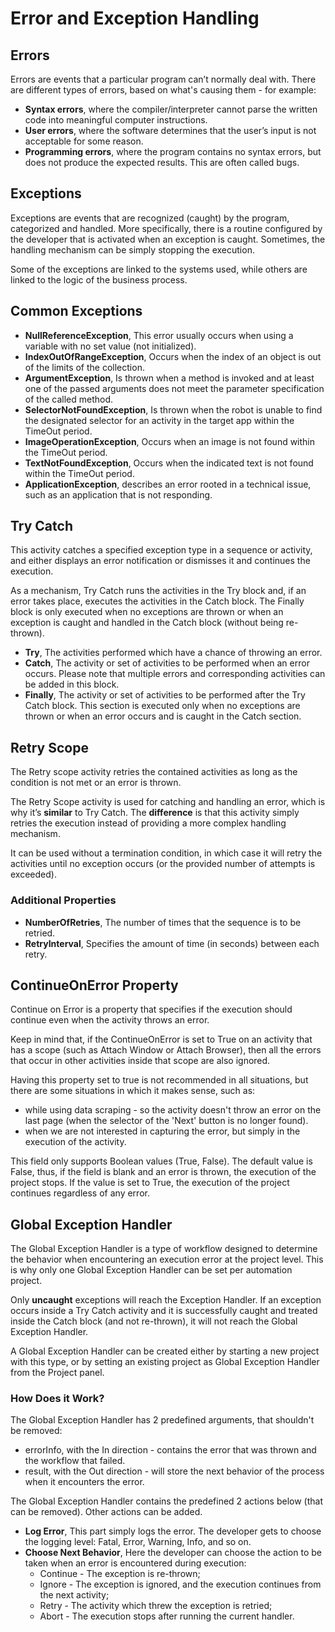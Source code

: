 # Error and Exception Handling

## Errors
Errors are events that a particular program can’t normally deal with. There are different types of errors, based on what's causing them - for example: 
- **Syntax errors**, where the compiler/interpreter cannot parse the written code into meaningful computer instructions.
- **User errors**, where the software determines that the user’s input is not acceptable for some reason.
- **Programming errors**, where the program contains no syntax errors, but does not produce the expected results. This are often called bugs.

## Exceptions
Exceptions are events that are recognized (caught) by the program, categorized and handled. More specifically, there is a routine configured by the developer that is activated when an exception is caught. Sometimes, the handling mechanism can be simply stopping the execution.

Some of the exceptions are linked to the systems used, while others are linked to the logic of the business process.

## Common Exceptions
- **NullReferenceException**, This error usually occurs when using a variable with no set value (not initialized).
- **IndexOutOfRangeException**, Occurs when the index of an object is out of the limits of the collection.
- **ArgumentException**, Is thrown when a method is invoked and at least one of the passed arguments does not meet the parameter specification of the called method.
- **SelectorNotFoundException**, Is thrown when the robot is unable to find the designated selector for an activity in the target app within the TimeOut period.
- **ImageOperationException**, Occurs when an image is not found within the TimeOut period.
- **TextNotFoundException**, Occurs when the indicated text is not found within the TimeOut period.
- **ApplicationException**, describes an error rooted in a technical issue, such as an application that is not responding.

## Try Catch
This activity catches a specified exception type in a sequence or activity, and either displays an error notification or dismisses it and continues the execution.

As a mechanism, Try Catch runs the activities in the Try block and, if an error takes place, executes the activities in the Catch block. The Finally block is only executed when no exceptions are thrown or when an exception is caught and handled in the Catch block (without being re-thrown).
- **Try**, The activities performed which have a chance of throwing an error.
- **Catch**, The activity or set of activities to be performed when an error occurs. Please note that multiple errors and corresponding activities can be added in this block.
- **Finally**, The activity or set of activities to be performed after the Try Catch block. This section is executed only when no exceptions are thrown or when an error occurs and is caught in the Catch section.

## Retry Scope
The Retry scope activity retries the contained activities as long as the condition is not met or an error is thrown.

The Retry Scope activity is used for catching and handling an error, which is why it’s **similar** to Try Catch. The **difference** is that this activity simply retries the execution instead of providing a more complex handling mechanism.

It can be used without a termination condition, in which case it will retry the activities until no exception occurs (or the provided number of attempts is exceeded).

### Additional Properties
- **NumberOfRetries**, The number of times that the sequence is to be retried.
- **RetryInterval**, Specifies the amount of time (in seconds) between each retry.

## ContinueOnError Property
Continue on Error is a property that specifies if the execution should continue even when the activity throws an error.

Keep in mind that, if the ContinueOnError is set to True on an activity that has a scope (such as Attach Window or Attach Browser), then all the errors that occur in other activities inside that scope are also ignored.

Having this property set to true is not recommended in all situations, but there are some situations in which it makes sense, such as:
- while using data scraping - so the activity doesn't throw an error on the last page (when the selector of the 'Next' button is no longer found).
- when we are not interested in capturing the error, but simply in the execution of the activity.

This field only supports Boolean values (True, False). The default value is False, thus, if the field is blank and an error is thrown, the execution of the project stops. If the value is set to True, the execution of the project continues regardless of any error.

## Global Exception Handler
The Global Exception Handler is a type of workflow designed to determine the behavior when encountering an execution error at the project level. This is why only one Global Exception Handler can be set per automation project.

Only **uncaught** exceptions will reach the Exception Handler. If an exception occurs inside a Try Catch activity and it is successfully caught and treated inside the Catch block (and not re-thrown), it will not reach the Global Exception Handler.

A Global Exception Handler can be created either by starting a new project with this type, or by setting an existing project as Global Exception Handler from the Project panel.

### How Does it Work?
The Global Exception Handler has 2 predefined arguments, that shouldn't be removed:
- errorInfo, with the In direction - contains the error that was thrown and the workflow that failed.
- result, with the Out direction - will store the next behavior of the process when it encounters the error.

The Global Exception Handler contains the predefined 2 actions below (that can be removed). Other actions can be added.
- **Log Error**, This part simply logs the error. The developer gets to choose the logging level: Fatal, Error, Warning, Info, and so on.
- **Choose Next Behavior**, Here the developer can choose the action to be taken when an error is encountered during execution:
    - Continue - The exception is re-thrown;
    - Ignore - The exception is ignored, and the execution continues from the next activity;
    - Retry - The activity which threw the exception is retried;
    - Abort - The execution stops after running the current handler.